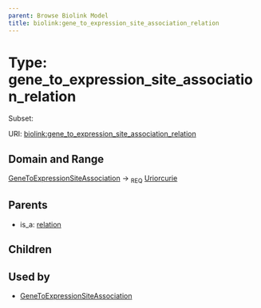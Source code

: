 ```yaml
---
parent: Browse Biolink Model
title: biolink:gene_to_expression_site_association_relation
---
```


# Type: gene_to_expression_site_association_relation

Subset:




URI: [biolink:gene_to_expression_site_association_relation](https://w3id.org/biolink/vocab/gene_to_expression_site_association_relation)

## Domain and Range

[GeneToExpressionSiteAssociation](GeneToExpressionSiteAssociation.md) ->  <sub>REQ</sub> [Uriorcurie](types/Uriorcurie.md)

## Parents

 *  is_a: [relation](relation.md)

## Children


## Used by

 * [GeneToExpressionSiteAssociation](GeneToExpressionSiteAssociation.md)
